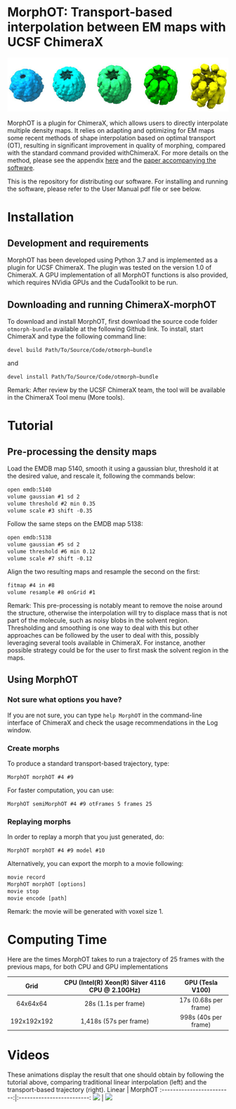 # MorphOT: Transport-based interpolation between EM maps with UCSF ChimeraX

![OT morphing on chaperonin](.readme_material/chaperonin.png)

MorphOT is  a  plugin  for ChimeraX,  which  allows  users  to  directly  interpolate  multiple density maps.  It relies on adapting and optimizing for EM maps some recent methods of shape interpolation based on optimal transport (OT), resulting in significant improvement in quality of morphing,  compared with the standard command provided withChimeraX. For more details on the method, please see the appendix [here](https://raw.githubusercontent.com/kdd-ubc/MorphOT/master/MorphOT_user_manual.pdf) and the [paper accompanying the software](https://www.biorxiv.org/content/10.1101/2020.09.08.286302v1).

This is the repository for distributing our software. For installing and running the software, please refer to the User Manual pdf file or see below.

# Installation

## Development and requirements

MorphOT has been developed using Python 3.7 and is implemented as a plugin for UCSF ChimeraX. The plugin was tested on the version 1.0 of ChimeraX. A GPU implementation of all MorphOT functions  is  also  provided,  which  requires  NVidia  GPUs  and  the  CudaToolkit to be run.

## Downloading and running ChimeraX-morphOT

To download and install MorphOT, first download the source code folder `otmorph-bundle` available at the following Github link. To install, start ChimeraX and type the following command line:

```
devel build Path/To/Source/Code/otmorph−bundle
```
and
```
devel install Path/To/Source/Code/otmorph−bundle
```

Remark: After review by the UCSF ChimeraX team, the tool will be available in the ChimeraX Tool menu (More tools).

# Tutorial

## Pre-processing the density maps

Load the EMDB map 5140, smooth it using a gaussian blur, threshold it at the desired value, and rescale it, following the commands below:
```
open emdb:5140
volume gaussian #1 sd 2
volume threshold #2 min 0.35
volume scale #3 shift -0.35
```

Follow the same steps on the EMDB map 5138:
```
open emdb:5138
volume gaussian #5 sd 2
volume threshold #6 min 0.12
volume scale #7 shift -0.12
```

Align the two resulting maps and resample the second on the first:
```
fitmap #4 in #8
volume resample #8 onGrid #1
```

Remark: This pre-processing is notably meant to remove the noise around the structure, otherwise the interpolation will try to displace mass that is not part of the molecule, such as noisy blobs in the solvent region. Thresholding and smoothing is one way to deal with this but other approaches can be followed by the user to deal with this, possibly leveraging several tools available in ChimeraX. For instance, another possible strategy could be for the user to first mask the solvent region in the maps.

## Using MorphOT

### Not sure what options you have?
If you are not sure, you can type `help MorphOT` in the command-line interface of ChimeraX and check the usage recommendations in the Log window.

### Create morphs

To produce a standard transport-based trajectory, type:
```
MorphOT morphOT #4 #9
```

For faster computation, you can use:
```
MorphOT semiMorphOT #4 #9 otFrames 5 frames 25
```

### Replaying morphs

In order to replay a morph that you just generated, do:
```
MorphOT morphOT #4 #9 model #10
```

Alternatively, you can export the morph to a movie following:
```
movie record
MorphOT morphOT [options]
movie stop
movie encode [path]
```

Remark: the movie will be generated with voxel size 1.

# Computing Time

Here are the times MorphOT takes to run a trajectory of 25 frames with the previous maps, for both CPU and GPU implementations

Grid        | CPU (Intel(R) Xeon(R) Silver 4116 CPU @ 2.10GHz) | GPU (Tesla V100)
:----------:|:------------------------------------------------:|:---------------:
64x64x64    | 28s (1.1s per frame)                             | 17s (0.68s per frame)
192x192x192 | 1,418s (57s per frame)                           | 998s (40s per frame) 

# Videos
These animations display the result that one should obtain by following the tutorial above, comparing traditional linear interpolation (left) and the transport-based trajectory (right).
Linear            |  MorphOT
:-------------------------:|:-------------------------:
![](.readme_material/5138_5140_linear.gif)  |  ![](.readme_material/5138_5140_OT.gif)

